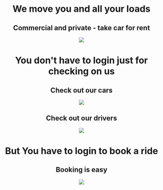 <h1 align='Center'> We move you and all your loads </h1>
<h2 align='Center'> Commercial and private - take car for rent </h2>
<p align="center">
  <img src="https://drive.google.com/uc?export=view&id=1SRI3TU3yHTtUOA3IOP2cFG-hfAYNAMqB">
</p>
<h1 align='Center'> You don't have to login just for checking on us </h1>
<h2 align='Center'> Check out our cars </h2>
<p align="center">
  <img src="https://drive.google.com/uc?export=view&id=10A3sBn231Pa02UY0K9s1IJMJQ-A7VScj">
</p>
<h2 align='Center'> Check out our drivers </h2>
<p align="center">
  <img src="https://drive.google.com/uc?export=view&id=1MNeMN34uN0Ka2oyyTjC7fa_YUdrYPDZx">
</p>
<h1 align='Center'> But You have to login to book a ride </h1>
<h2 align='Center'> Booking is easy </h2>
<p align="center">
  <img src="https://drive.google.com/uc?export=view&id=11I4iWZJiimffIN5vwABc9P1C1L4NRPIO">
</p>
